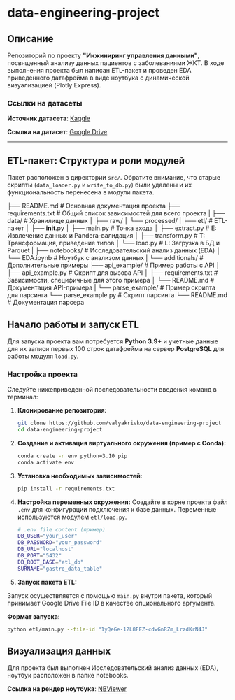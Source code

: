 # data-engineering-project

## Описание

Репозиторий по проекту **"Инжиниринг управления данными"**, посвященный анализу данных пациентов с заболеваниями ЖКТ. В ходе выполнения проекта был написан ETL-пакет и проведен EDA приведенного датафрейма в виде ноутбука с динамической визуализацией (Plotly Express).

### Ссылки на датасеты

**Источник датасета**: [Kaggle](https://www.kaggle.com/datasets/amanik000/gastrointestinal-disease-dataset)

**Ссылка на датасет**: [Google Drive](https://drive.google.com/file/d/1yQeGe-12L8FFZ-cdwGnRZm_LrzdKrN4J/view?usp=sharing)  

---

## ETL-пакет: Структура и роли модулей

Пакет расположен в директории `src/`. Обратите внимание, что старые скрипты (`data_loader.py` и `write_to_db.py`) были удалены и их функциональность перенесена в модули пакета.

├── README.md             # Основная документация проекта
├── requirements.txt      # Общий список зависимостей для всего проекта
|
├── data/                 # Хранилище данных
│   ├── raw/
│   └── processed/
|
├── etl/                  # ETL-пакет
│   ├── __init__.py
│   ├── main.py           # Точка входа
│   ├── extract.py        # E: Извлечение данных и Pandera-валидация
│   ├── transform.py      # T: Трансформация, приведение типов
│   └── load.py           # L: Загрузка в БД и Parquet
|
├── notebooks/            # Исследовательский анализ данных (EDA)
│   └── EDA.ipynb         # Ноутбук с анализом данных
|
└── additionals/          # Дополнительные примеры
    ├── api_example/      # Пример работы с API
    │   ├── api_example.py    # Скрипт для вызова API
    │   ├── requirements.txt  # Зависимости, специфичные для этого примера
    │   └── README.md         # Документация API-примера
    |
    └── parse_example/    # Пример скрипта для парсинга
        └── parse_example.py  # Скрипт парсинга
        └── README.md  # Документация парсера

## Начало работы и запуск ETL

Для запуска проекта вам потребуется **Python 3.9+** и учетные данные для их записи первых 100 строк датафрейма на сервер **PostgreSQL** для работы модуля `load.py`.

### Настройка проекта

Следуйте нижеприведенной последовательности введения команд в терминал:

1.  **Клонирование репозитория:**
    ```bash
    git clone https://github.com/valyakrivko/data-engineering-project
    cd data-engineering-project
    ```

2.  **Создание и активация виртуального окружения (пример с Conda):**
    ```bash
    conda create -n env python=3.10 pip
    conda activate env
    ```

3.  **Установка необходимых зависимостей:**
    ```bash
    pip install -r requirements.txt
    ```

4.  **Настройка переменных окружения:**
    Создайте в корне проекта файл `.env` для конфигурации подключения к базе данных. Переменные используются модулем `etl/load.py`.

    ```bash
    # .env file content (пример)
    DB_USER="your_user"
    DB_PASSWORD="your_password"
    DB_URL="localhost"
    DB_PORT="5432"
    DB_ROOT_BASE="etl_db"
    SURNAME="gastro_data_table" 
    ```

5. **Запуск пакета ETL:**

Запуск осуществляется с помощью `main.py` внутри пакета, который принимает Google Drive File ID в качестве опционального аргумента.

**Формат запуска:**

```bash
python etl/main.py --file-id "1yQeGe-12L8FFZ-cdwGnRZm_LrzdKrN4J"
```

## Визуализация данных

Для проекта был выполнен Исследовательский анализ данных (EDA), ноутбук расположен в папке notebooks.

**Ссылка на рендер ноутбука**: [NBViewer](https://nbviewer.org/github/valyakrivko/data-engineering-project/blob/main/notebooks/EDA.ipynb)








